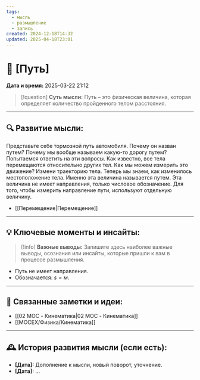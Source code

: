 ```yaml
---
tags:
  - мысль
  - размышление
  - запись
created: 2024-12-18T14:32
updated: 2025-04-18T23:01
---
```


# 💭  [Путь]

**Дата и время:** 2025-03-22 21:12

> [!question] **Суть мысли:**
> Путь – это физическая величина, которая определяет количество пройденного телом расстояния.

---

## 🔍 Развитие мысли:

Представьте себе тормозной путь автомобиля. Почему он назван путем? Почему мы вообще называем какую-то дорогу путем? Попытаемся ответить на эти вопросы. 
Как известно, все тела перемещаются относительно других тел. Как мы можем измерить это движение? Измени траекторию тела. Теперь мы знаем, как изменилось местоположение тела. Именно эта величина называется путем. Эта величина не имеет направления, только числовое обозначение. 
Для того, чтобы измерить направление пути, используют отдельную величину. 

- [[Перемещение|Перемещение]]

---

## 💡 Ключевые моменты и инсайты:

> [!info] **Важные выводы:**
> Запишите здесь наиболее важные выводы, осознания или инсайты, которые пришли к вам в процессе размышления.

- Путь не имеет направления.
- Обозначается: $s = м$.

---

## 🔄 Связанные заметки и идеи:

- [[02 MOC - Кинематика|02 MOC - Кинематика]]
- [[MOCEX/Физика/Кинематика]]

---

## 🕰️ История развития мысли (если есть):

* **[Дата]:**  Дополнение к мысли, новый поворот, уточнение.
* **[Дата]:**  ...